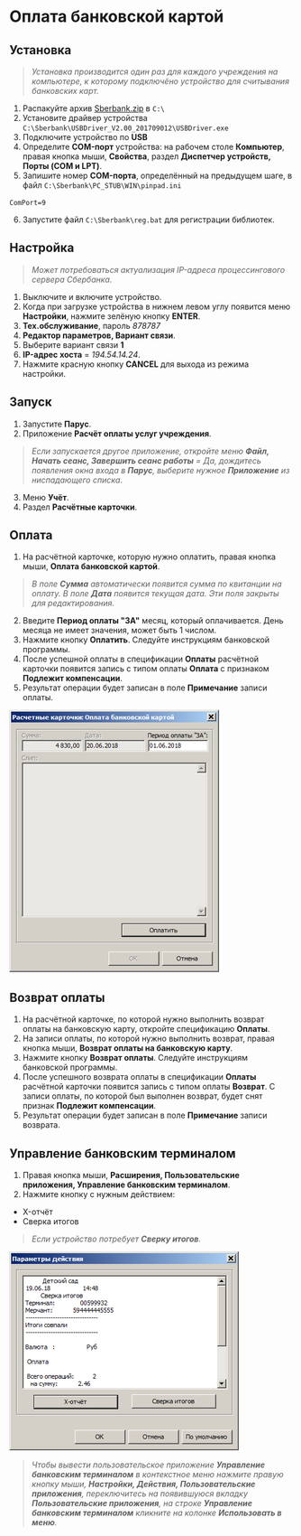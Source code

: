 # Оплата банковской картой

## Установка

> _Установка производится один раз для каждого учреждения на компьютере, к которому подключёно устройство для считывания банковских карт._

1. Распакуйте архив [Sberbank.zip](assembly/Sberbank.zip) в `C:\`
2. Установите драйвер устройства `C:\Sberbank\USBDriver_V2.00_201709012\USBDriver.exe`
3. Подключите устройство по **USB**
4. Определите **COM-порт** устройства: на рабочем столе **Компьютер**, правая кнопка мыши, **Свойства**, раздел **Диспетчер устройств, Порты (COM и LPT)**.
5. Запишите номер **COM-порта**, определённый на предыдущем шаге, в файл `C:\Sberbank\PC_STUB\WIN\pinpad.ini`
```
ComPort=9
```
6. Запустите файл `C:\Sberbank\reg.bat` для регистрации библиотек.

## Настройка 

> _Может потребоваться актуализация IP-адреса процессингового сервера Сбербанка._

1. Выключите и включите устройство.
2. Когда при загрузке устройства в нижнем левом углу появится меню **Настройки**, нажмите зелёную кнопку **ENTER**.
3. **Тех.обслуживание**, пароль _878787_
4. **Редактор параметров, Вариант связи**.
5. Выберите вариант связи **1**
5. **IP-адрес хоста** = _194.54.14.24_.
6. Нажмите красную кнопку **CANCEL** для выхода из режима настройки.

## Запуск

1. Запустите **Парус**.
2. Приложение **Расчёт оплаты услуг учреждения**.

> _Если запускается другое приложение, откройте меню **Файл, Начать сеанс, Завершить сеанс работы** = Да, дождитесь появления окна входа в **Парус**, выберите нужное **Приложение** из ниспадающего списка_.

3. Меню **Учёт**.
4. Раздел **Расчётные карточки**.

## Оплата

1. На расчётной карточке, которую нужно оплатить, правая кнопка мыши, **Оплата банковской картой**.

> _В поле **Сумма** автоматически появится сумма по квитанции на оплату. В поле **Дата** появится текущая дата. Эти поля закрыты для редактирования._

2. Введите **Период оплаты "ЗА"** месяц, который оплачивается. День месяца не имеет значения, может быть 1 числом.
3. Нажмите кнопку **Оплатить**. Следуйте инструкциям банковской программы.
4. После успешной оплаты в спецификации **Оплаты** расчётной карточки появится запись с типом оплаты **Оплата** с признаком **Подлежит компенсации**.
5. Результат операции будет записан в поле **Примечание** записи оплаты.

![Оплата банковской картой](images/eqpay.png)

## Возврат оплаты

1. На расчётной карточке, по которой нужно выполнить возврат оплаты на банковскую карту, откройте спецификацию **Оплаты**.
2. На записи оплаты, по которой нужно выполнить возврат, правая кнопка мыши, **Возврат оплаты на банковскую карту**.
3. Нажмите кнопку **Возврат оплаты**. Следуйте инструкциям банковской программы.
4. После успешного возврата оплаты в спецификации **Оплаты** расчётной карточки появится запись с типом оплаты **Возврат**. С записи оплаты, по которой был выполнен возврат, будет снят признак **Подлежит компенсации**.
5. Результат операции будет записан в поле **Примечание** записи возврата.

## Управление банковским терминалом

1. Правая кнопка мыши, **Расширения, Пользовательские приложения, Управление банковским терминалом**.
2. Нажмите кнопку с нужным действием:
* X-отчёт
* Сверка итогов

> _Если устройство потребует **Сверку итогов**._

![Управление банковским терминалом](images/eqmanage.png)

> _Чтобы вывести пользовательское приложение **Управление банковским терминалом** в контекстное меню нажмите правую кнопку мыши, **Настройки, Действия, Пользовательские приложения**, переключитесь на появившуюся вкладку **Пользовательские приложения**, на строке **Управление банковским терминалом** кликните на колонке **Использовать в меню**._